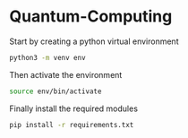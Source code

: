 # Quantum-Computing

Start by creating a python virtual environment

```bash 
python3 -m venv env
```

Then activate the environment 

```bash 
source env/bin/activate
```

Finally install the required modules 

```bash 
pip install -r requirements.txt
```